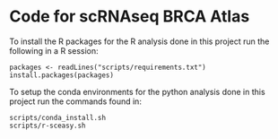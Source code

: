 # Code for scRNAseq BRCA Atlas

To install the R packages for the R analysis done in this project run the following in a R session:
```
packages <- readLines("scripts/requirements.txt")
install.packages(packages)
```

To setup the conda environments for the python analysis done in this project run the commands found in:
```
scripts/conda_install.sh
scripts/r-sceasy.sh
```
